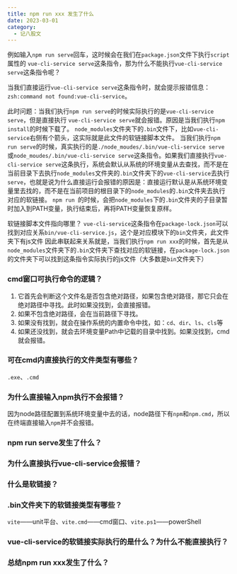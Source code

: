 ```yaml
---
title: npm run xxx 发生了什么
date: 2023-03-01
category:
  - 记八股文
---
```



例如输入`npm run serve`回车，这时候会在我们在`package.json`文件下执行`script`属性的
`vue-cli-service serve`这条指令，那为什么不能执行`vue-cli-service serve`这条指令呢？

当我们直接运行`vue-cli-service serve`这条指令时，就会提示报错信息：`zsh:command not found:vue-cli-service`。

此时问题：当我们执行`npm run serve`的时候实际执行的是`vue-cli-service serve`，但是直接执行 `vue-cli-service serve`就会报错。原因是当我们执行`npm install`的时候下载了。
`node_modules`文件夹下的`.bin`文件下，比如`vue-cli-service`右侧有个箭头，这实际就是此文件的软链接脚本文件。
当我们执行`npm run serve`的时候，真实执行的是`./node_moudes/.bin/vue-cli-service serve`或`node_moudes/.bin/vue-cli-service serve`这条指令。如果我们直接执行`vue-cli-service serve`这条执行，系统会默认从系统的环境变量从去查找，而不是在当前目录下去执行`node_modules`文件夹的`.bin`文件夹下的`vue-cli-service`去执行`serve`，也就是说为什么直接运行会报错的原因是：直接运行默认是从系统环境变量里去找的，而不是在当前项目的根目录下的`node_modules`的`.bin`文件夹去执行对应的软链接。
`npm run `的时候，会把`node_modules`下的`.bin`文件夹的子目录暂时加入到PATH变量，执行结束后，再将PATH变量恢复原样。

软链接脚本文件指向哪里？
`vue-cli-service`这条指令在`package-lock.json`可以找到对应关系`bin/vue-cli-service.js`，这个是对应模块下的`bin`文件夹，此文件夹下有js文件
因此串联起来关系就是，当我们执行`npm run xxx`的时候，首先是从`node_modules`文件夹下的`.bin`文件夹下查找对应的软链接，在`package-lock.json`的文件夹下可以找到这条指令实际执行的js文件（大多数是`bin`文件夹下）

### cmd窗口可执行命令的逻辑？

1. 它首先会判断这个文件名是否包含绝对路径，如果包含绝对路径，那它只会在绝对路径中寻找。此时如果没找到，会直接报错。
2. 如果不包含绝对路径，会在当前路径下寻找。
3. 如果没有找到，就会在操作系统的内置命令中找，如：`cd`、`dir`、`ls`、`cls`等
4. 如果还没找到，就会去环境变量Path中记载的目录中找到。如果没找到，cmd就会报错。

### 可在cmd内直接执行的文件类型有哪些？
`.exe`、`.cmd`

### 为什么直接输入npm执行不会报错？
因为node路径配置到系统环境变量中去的话，node路径下有`npm`和`npm.cmd`，所以在终端直接输入`npm`并不会报错。



### npm run serve发生了什么？

### 为什么直接执行vue-cli-service会报错？

### 什么是软链接？

### .bin文件夹下的软链接类型有哪些？
`vite`——unit平台、`vite.cmd`——cmd窗口、`vite.ps1`——powerShell



### vue-cli-service的软链接实际执行的是什么？为什么不能直接执行？

### 总结npm run xxx发生了什么？
